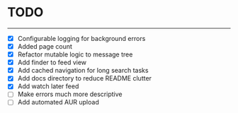 # TODO
___

 - [x] Configurable logging for background errors
 - [x] Added page count
 - [x] Refactor mutable logic to message tree
 - [x] Add finder to feed view
 - [x] Add cached navigation for long search tasks
 - [x] Add docs directory to reduce README clutter
 - [x] Add watch later feed
 - [ ] Make errors much more descriptive
 - [ ] Add automated AUR upload
